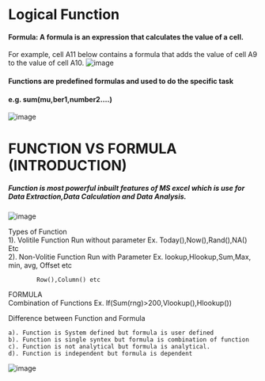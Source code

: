 # Logical Function
#### Formula: A formula is an expression that calculates the value of a cell.
For example, cell A11 below contains a formula that adds the value 
of cell A9 to the value of cell A10.
![image](https://github.com/Peacock333/Excel/assets/142161753/c53848d2-f1ac-4fac-88c6-6bfd6979f951)
#### Functions are predefined formulas and used to do the specific task 				
#### e.g. sum(mu,ber1,number2….)				
![image](https://github.com/Peacock333/Excel/assets/142161753/d47661f6-8047-4680-8df8-f49915122157)
						
# FUNCTION VS FORMULA (INTRODUCTION)						
##### Function is most powerful inbuilt features of MS excel which is use for Data Extraction,Data Calculation and Data Analysis.									
![image](https://github.com/Peacock333/Excel/assets/142161753/9103b00c-0820-42c9-a4bc-e0419d5840d6)
			
						
						
						
						
						
						
						
						
						
Types of Function						
	1). Volitile Function	Run without parameter	Ex. Today(),Now(),Rand(),NA() Etc			
	2). Non-Volitie Function	Run with Parameter	Ex. lookup,Hlookup,Sum,Max, min,  avg,  Offset etc			
						
			Row(),Column() etc			
						
						
FORMULA						
	Combination of Functions		Ex. If(Sum(rng)>200,Vlookup(),Hlookup())			
						
						
						
Difference between Function and Formula						
						
	a). Function is System defined but formula is user defined					
	b). Function is single syntex but formula is combination of function					
	c). Function is not analytical but formula is analytical.					
	d). Function is independent but formula is dependent					
![image](https://github.com/Peacock333/Excel/assets/142161753/0e5021cd-eb54-4386-a07d-138fc80e8ac1)




